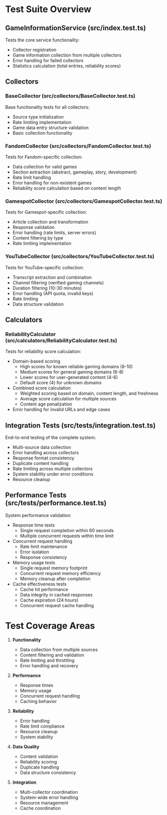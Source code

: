 # Test Suite Overview

## GameInformationService (src/index.test.ts)
Tests the core service functionality:
- Collector registration
- Game information collection from multiple collectors
- Error handling for failed collectors
- Statistics calculation (total entries, reliability scores)

## Collectors

### BaseCollector (src/collectors/BaseCollector.test.ts)
Base functionality tests for all collectors:
- Source type initialization
- Rate limiting implementation
- Game data entry structure validation
- Basic collection functionality

### FandomCollector (src/collectors/FandomCollector.test.ts)
Tests for Fandom-specific collection:
- Data collection for valid games
- Section extraction (abstract, gameplay, story, development)
- Rate limit handling
- Error handling for non-existent games
- Reliability score calculation based on content length

### GamespotCollector (src/collectors/GamespotCollector.test.ts)
Tests for Gamespot-specific collection:
- Article collection and transformation
- Response validation
- Error handling (rate limits, server errors)
- Content filtering by type
- Rate limiting implementation

### YouTubeCollector (src/collectors/YouTubeCollector.test.ts)
Tests for YouTube-specific collection:
- Transcript extraction and combination
- Channel filtering (verified gaming channels)
- Duration filtering (10-30 minutes)
- Error handling (API quota, invalid keys)
- Rate limiting
- Data structure validation

## Calculators

### ReliabilityCalculator (src/calculators/ReliabilityCalculator.test.ts)
Tests for reliability score calculation:
- Domain-based scoring
  - High scores for known reliable gaming domains (8-10)
  - Medium scores for general gaming domains (6-8)
  - Lower scores for user-generated content (4-6)
  - Default score (4) for unknown domains
- Combined score calculation
  - Weighted scoring based on domain, content length, and freshness
  - Average score calculation for multiple sources
  - Content age penalization
- Error handling for invalid URLs and edge cases

## Integration Tests (src/__tests__/integration.test.ts)
End-to-end testing of the complete system:
- Multi-source data collection
- Error handling across collectors
- Response format consistency
- Duplicate content handling
- Rate limiting across multiple collectors
- System stability under error conditions
- Resource cleanup

## Performance Tests (src/__tests__/performance.test.ts)
System performance validation:
- Response time tests
  - Single request completion within 60 seconds
  - Multiple concurrent requests within time limit
- Concurrent request handling
  - Rate limit maintenance
  - Error isolation
  - Response consistency
- Memory usage tests
  - Single request memory footprint
  - Concurrent request memory efficiency
  - Memory cleanup after completion
- Cache effectiveness tests
  - Cache hit performance
  - Data integrity in cached responses
  - Cache expiration (24 hours)
  - Concurrent request cache handling

# Test Coverage Areas

1. **Functionality**
   - Data collection from multiple sources
   - Content filtering and validation
   - Rate limiting and throttling
   - Error handling and recovery

2. **Performance**
   - Response times
   - Memory usage
   - Concurrent request handling
   - Caching behavior

3. **Reliability**
   - Error handling
   - Rate limit compliance
   - Resource cleanup
   - System stability

4. **Data Quality**
   - Content validation
   - Reliability scoring
   - Duplicate handling
   - Data structure consistency

5. **Integration**
   - Multi-collector coordination
   - System-wide error handling
   - Resource management
   - Cache coordination
